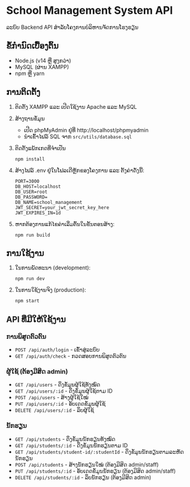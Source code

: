 # School Management System API

ລະບົບ Backend API ສຳລັບໂຄງການບໍລິຫານຈັດການໂຮງຮຽນ

## ຂໍ້ກຳນົດເບື້ອງຕົ້ນ

- Node.js (v14 ຫຼື ສູງກວ່າ)
- MySQL (ຜ່ານ XAMPP)
- npm ຫຼື yarn

## ການຕິດຕັ້ງ

1. ຕິດຕັ້ງ XAMPP ແລະ ເປີດໃຊ້ງານ Apache ແລະ MySQL

2. ສ້າງຖານຂໍ້ມູນ
   - ເປີດ phpMyAdmin ຢູ່ທີ່ http://localhost/phpmyadmin
   - ນຳເຂົ້າໄຟລ໌ SQL ຈາກ `src/utils/database.sql`

3. ຕິດຕັ້ງແພັກເກດທີ່ຈຳເປັນ
   ```
   npm install
   ```

4. ສ້າງໄຟລ໌ .env ຢູ່ໃນໂຟລເດີຫຼັກຂອງໂຄງການ ແລະ ຕັ້ງຄ່າດັ່ງນີ້:
   ```
   PORT=3000
   DB_HOST=localhost
   DB_USER=root
   DB_PASSWORD=
   DB_NAME=school_management
   JWT_SECRET=your_jwt_secret_key_here
   JWT_EXPIRES_IN=1d
   ```

5. ຫາກຕ້ອງການແກ້ໄຂຄ່າເລີ່ມຕົ້ນໃນຂັ້ນຕອນສ້າງ:
   ```
   npm run build
   ```

## ການໃຊ້ງານ

1. ໃນການພັດທະນາ (development):
   ```
   npm run dev
   ```

2. ໃນການໃຊ້ງານຈິງ (production):
   ```
   npm start
   ```

## API ທີ່ມີໃຫ້ໃຊ້ງານ

### ການພິສູດຕົວຕົນ
- `POST /api/auth/login` - ເຂົ້າສູ່ລະບົບ
- `GET /api/auth/check` - ກວດສອບການພິສູດຕົວຕົນ

### ຜູ້ໃຊ້ (ຕ້ອງມີສິດ admin)
- `GET /api/users` - ດຶງຂໍ້ມູນຜູ້ໃຊ້ທັງໝົດ
- `GET /api/users/:id` - ດຶງຂໍ້ມູນຜູ້ໃຊ້ຕາມ ID
- `POST /api/users` - ສ້າງຜູ້ໃຊ້ໃໝ່
- `PUT /api/users/:id` - ອັບເດດຂໍ້ມູນຜູ້ໃຊ້
- `DELETE /api/users/:id` - ລຶບຜູ້ໃຊ້

### ນັກຮຽນ
- `GET /api/students` - ດຶງຂໍ້ມູນນັກຮຽນທັງໝົດ
- `GET /api/students/:id` - ດຶງຂໍ້ມູນນັກຮຽນຕາມ ID
- `GET /api/students/student-id/:studentId` - ດຶງຂໍ້ມູນນັກຮຽນຕາມລະຫັດນັກຮຽນ
- `POST /api/students` - ສ້າງນັກຮຽນໃໝ່ (ຕ້ອງມີສິດ admin/staff)
- `PUT /api/students/:id` - ອັບເດດຂໍ້ມູນນັກຮຽນ (ຕ້ອງມີສິດ admin/staff)
- `DELETE /api/students/:id` - ລຶບນັກຮຽນ (ຕ້ອງມີສິດ admin) 